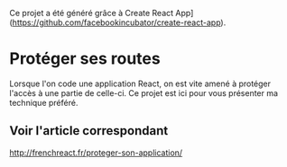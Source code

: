   Ce projet a été généré grâce à Create React App](https://github.com/facebookincubator/create-react-app).

# Protéger ses routes

Lorsque l'on code une application React, on est vite amené à protéger l'accès à une partie de celle-ci. Ce projet est ici pour vous présenter ma technique préféré.

## Voir l'article correspondant

http://frenchreact.fr/proteger-son-application/
